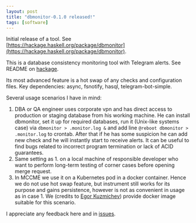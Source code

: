 ```yaml
---
layout: post
title: "dbmonitor-0.1.0 released!"
tags: [software]
---
```


Initial release of a tool. See
[https://hackage.haskell.org/package/dbmonitor](https://hackage.haskell.org/package/dbmonitor).

This is a database consistency monitoring tool with Telegram alerts. See
README on [hackage](https://hackage.haskell.org/package/dbmonitor).

Its most advanced feature is a hot swap of any checks and configuration
files. Key dependencies: async, fsnotify, hasql, telegram-bot-simple.

Several usage scenarios I have in mind:

1.  DBA or QA engineer uses corporate vpn and has direct access to
    production or staging database from his working machine. He can
    install dbmonitor, set it up for required databases, run it
    (Unix-like systems case) via `dbmonitor > .monitor.log &` and add
    line `@reboot dbmonitor > .monitor.log` to crontab. After that if he
    has some suspicion he can add new check and he will instantly start
    to receive alerts. It can be useful to find bugs related to
    incorrect program termination or lack of ACID guarantees.
2.  Same setting as 1. on a local machine of responsible developer who
    want to perform long-term testing of corner cases before opening
    merge request.
3.  In MCCME we use it on a Kubernetes pod in a docker container. Hence
    we do not use hot swap feature, but instrument still works for its
    purpose and gains persistence, however is not as convenient in usage
    as in case 1. We (credits to [Egor
    Kuzmichev](https://github.com/aeifn)) provide docker image suitable
    for this scenario.

I appreciate any feedback here and in
[issues](https://github.com/pandora-mccme/hdbmonitor/issues).
